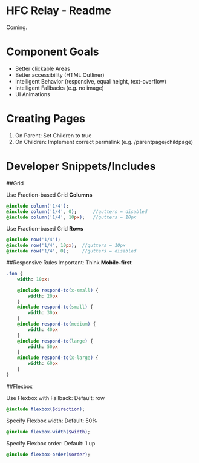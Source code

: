 # HFC Relay - Readme

Coming.


# Component Goals
- Better clickable Areas
- Better accessibility (HTML Outliner)
- Intelligent Behavior (responsive, equal height, text-overflow)
- Intelligent Fallbacks (e.g. no image)
- UI Animations

# Creating Pages
1. On Parent: Set Children to true
2. On Children: Implement correct permalink (e.g. /parentpage/childpage)



# Developer Snippets/Includes

##Grid

Use Fraction-based Grid **Columns**
```sass
@include column('1/4');
@include column('1/4', 0); 		//gutters = disabled
@include column('1/4', 10px); 	//gutters = 10px
```

Use Fraction-based Grid **Rows**
```sass
@include row('1/4');
@include row('1/4', 10px); 	//gutters = 10px
@include row('1/4', 0); 	//gutters = disabled
```

##Responsive Rules
Important: Think **Mobile-first**
```sass
.foo {
	width: 10px;

	@include respond-to(x-small) { 
		width: 20px 
	}
	@include respond-to(small) { 
		width: 30px 
	}
	@include respond-to(medium) { 
		width: 40px 
	}
	@include respond-to(large) { 
		width: 50px 
	}
	@include respond-to(x-large) { 
		width: 60px 
	}
}
```


##Flexbox 

Use Flexbox with Fallback:
Default: row
```sass
@include flexbox($direction);
```


Specify Flexbox width:
Default: 50%
```sass
@include flexbox-width($width);
```


Specify Flexbox order:
Default: 1 up
```sass
@include flexbox-order($order);
```


